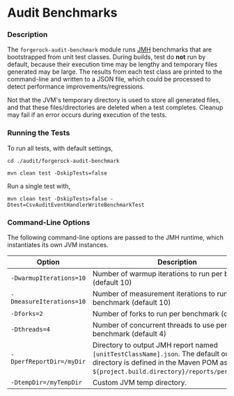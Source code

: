 # Audit Benchmarks

### Description

The `forgerock-audit-benchmark` module runs [JMH](http://openjdk.java.net/projects/code-tools/jmh/)
benchmarks that are bootstrapped from unit test classes. During builds, test do **not** run by default,
because their execution time may be lengthy and temporary files generated may be large. The results
from each test class are printed to the command-line and written to a JSON file, which could be
processed to detect performance improvements/regressions.

Not that the JVM's temporary directory is used to store all generated files, and that these
files/directories are deleted when a test completes. Cleanup may fail if an error occurs during
execution of the tests.

### Running the Tests

To run all tests, with default settings,

```
cd ./audit/forgerock-audit-benchmark

mvn clean test -DskipTests=false
```

Run a single test with,

```
mvn clean test -DskipTests=false -Dtest=CsvAuditEventHandlerWriteBenchmarkTest
```

### Command-Line Options

The following command-line options are passed to the JMH runtime, which instantiates its own JVM
instances.

Option                   | Description
------------------------ | -------------------
`-DwarmupIterations=10`  | Number of warmup iterations to run per benchmark (default 10)
`-DmeasureIterations=10` | Number of measurement iterations to run per benchmark (default 10)
`-Dforks=2`              | Number of forks to run per benchmark (default 2)
`-Dthreads=4`            | Number of concurrent threads to use per benchmark (default 4)
`-DperfReportDir=/myDir` | Directory to output JMH report named `[unitTestClassName].json`. The default output directory is defined in the Maven POM as `${project.build.directory}/reports/performance/`.
`-DtempDir=/myTempDir`   | Custom JVM temp directory.

